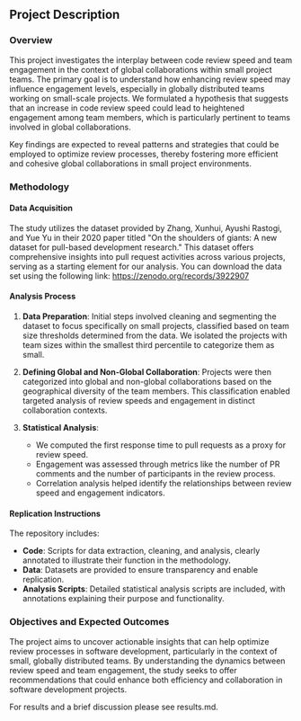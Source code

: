 ## Project Description

### Overview

This project investigates the interplay between code review speed and team engagement in the context of global collaborations within small project teams. The primary goal is to understand how enhancing review speed may influence engagement levels, especially in globally distributed teams working on small-scale projects. We formulated a hypothesis that suggests that an increase in code review speed could lead to heightened engagement among team members, which is particularly pertinent to teams involved in global collaborations.

Key findings are expected to reveal patterns and strategies that could be employed to optimize review processes, thereby fostering more efficient and cohesive global collaborations in small project environments.

### Methodology

#### Data Acquisition

The study utilizes the dataset provided by Zhang, Xunhui, Ayushi Rastogi, and Yue Yu in their 2020 paper titled "On the shoulders of giants: A new dataset for pull-based development research." This dataset offers comprehensive insights into pull request activities across various projects, serving as a starting element for our analysis. You can download the data set using the following link: https://zenodo.org/records/3922907

#### Analysis Process

1. **Data Preparation**: Initial steps involved cleaning and segmenting the dataset to focus specifically on small projects, classified based on team size thresholds determined from the data. We isolated the projects with team sizes within the smallest third percentile to categorize them as small.

2. **Defining Global and Non-Global Collaboration**: Projects were then categorized into global and non-global collaborations based on the geographical diversity of the team members. This classification enabled targeted analysis of review speeds and engagement in distinct collaboration contexts.

3. **Statistical Analysis**:
   - We computed the first response time to pull requests as a proxy for review speed.
   - Engagement was assessed through metrics like the number of PR comments and the number of participants in the review process.
   - Correlation analysis helped identify the relationships between review speed and engagement indicators.

#### Replication Instructions

The repository includes:
- **Code**: Scripts for data extraction, cleaning, and analysis, clearly annotated to illustrate their function in the methodology.
- **Data**: Datasets are provided to ensure transparency and enable replication.
- **Analysis Scripts**: Detailed statistical analysis scripts are included, with annotations explaining their purpose and functionality.

### Objectives and Expected Outcomes

The project aims to uncover actionable insights that can help optimize review processes in software development, particularly in the context of small, globally distributed teams. By understanding the dynamics between review speed and team engagement, the study seeks to offer recommendations that could enhance both efficiency and collaboration in software development projects.

For results and a brief discussion please see results.md.